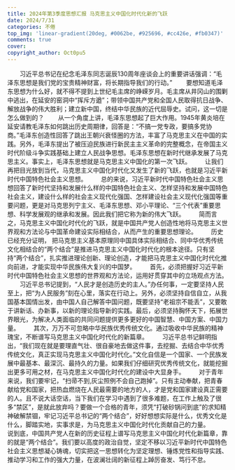 ```yaml
---
title: 2024年第3季度思想汇报 马克思主义中国化时代化新的飞跃
date: 2024/7/31
categories: 不倦
top_img: 'linear-gradient(20deg, #0062be, #925696, #cc426e, #fb0347)'
comments: true
cover: 
copyright_author: Oct0pu5
---
```


&ensp;&ensp;&ensp;&ensp;习近平总书记在纪念毛泽东同志诞辰130周年座谈会上的重要讲话强调：“毛泽东思想是我们党的宝贵精神财富，将长期指导我们的行动。”
&ensp;&ensp;&ensp;&ensp;要想知道毛泽东思想为什么好，就不得不提到上世纪毛主席的峥嵘岁月。毛主席从井冈山的围剿中逃出，在延安的窑洞中“挥斥方遒”；带领中国共产党和全国人民取得抗日战争、解放战争的伟大胜利；建立新中国，终结中华民族的近代屈辱史。试问，这一切是怎么做到的？
&ensp;&ensp;&ensp;&ensp;从一个角度上讲，毛泽东思想起了巨大作用。1945年黄炎培在延安请教毛泽东如何跳出历史周期律，回答是：“不搞一党专政，要搞多党协商。”毛泽东创造性回答了跳出王朝兴衰怪圈的方法，丰富了马克思主义在中国的实践。另外，毛泽东提出了被压迫民族进行新民主主义革命的完整概念，在帝国主义时代阶级斗争实践基础上建立人民战争思想。毛泽东思想在新时代继承发展了马克思主义。事实上，毛泽东思想就是马克思主义中国化的第一次飞跃。
&ensp;&ensp;&ensp;&ensp;让我们再把目光放到当代，马克思主义中国化时代化又发生了新的飞跃，也就是习近平新时代中国特色社会主义思想。
&ensp;&ensp;&ensp;&ensp;总的来说，习近平新时代中国特色社会主义思想回答了新时代坚持和发展什么样的中国特色社会主义、怎样坚持和发展中国特色社会主义，建设什么样的社会主义现代化强国、怎样建设社会主义现代化强国等重要问题，更是对马克思列宁主义、毛泽东思想、邓小平理论、“三个代表”重要思想、科学发展观的继承和发展。因此我们把它称为新的伟大飞跃。
&ensp;&ensp;&ensp;&ensp;简而言之，马克思主义中国化时代化的飞跃，就是中国共产党人创造性地将马克思主义世界观和方法论与中国革命建设实际相结合，从而产生的重要思想理论。
&ensp;&ensp;&ensp;&ensp;历史已经充分证明， 把马克思主义基本原理同中国具体实际相结合、同中华优秀传统文化相结合的“两个结合”是推进马克思主义中国化时代化的根本途径。只有坚持“两个结合”，扎实推进理论创新、理论创造，才能把马克思主义中国化时代化推向前进，才能实现中华民族伟大复兴的中国梦。
&ensp;&ensp;&ensp;&ensp;首先，必须把握好习近平新时代中国特色社会主义思想的世界观和方法论，运用好贯穿其中的立场观点方法。
&ensp;&ensp;&ensp;&ensp;习近平总书记提到，“人民才是创造历史的主人。”办任何事，一定要坚持人民至上，把“为人民服务”刻在心里，落实在行动上。另外，必须坚持自信自立，从我国基本国情出发，由中国人自己解答中国问题，既要坚持“老祖宗不能丢”，又要敢于讲新话、办新事，以新的理论指导新的实践。最后，必须坚持胸怀天下，拓展世界眼光，为解决人类面临的共同问题提供更多更好的中国智慧、中国方案、中国力量。
&ensp;&ensp;&ensp;&ensp;其次，万万不可忽略中华民族优秀传统文化。通过吸收中华民族的精神瑰宝，不断谱写马克思主义中国化时代化的新篇章。
&ensp;&ensp;&ensp;&ensp;习近平总书记鲜明指出，“我们现在就是要理直气壮、很自豪地去做这件事，去挖掘、去结合中华优秀传统文化，真正实现马克思主义中国化时代化。”文化自信是一个国家、一个民族发展中最基本、最深沉、最持久的力量。如果我们仔细研究优秀传统文化，就能挖掘出更多可用之材，在马克思主义中国化时代化的建设中大显身手。
&ensp;&ensp;&ensp;&ensp;对于青年来说，我们要牢记，“扫帚不到,灰尘照例不会自己跑掉”。只有主动奉献，把青春献给党和国家，把热血燃烧在人民最需要的地方的人，才是党和国家建设真正需要的人。且不说大话空话，当下我们在学习中遇到了很多难题，在工作上触及了很多“禁区”，是就此放弃吗？要做一个合格的青年，须凭“打破砂锅问到底”的求知精神破解禁锢，牢记习近平总书记的“两个结合”，好好想想实际是什么，优秀文化是什么，脚踏实地，实事求是，为马克思主义中国化时代化贡献自己的力量。
&ensp;&ensp;&ensp;&ensp;说到底，中国共产党人在新的历史征程上谱写马克思主义中国化时代化新篇章，靠的就是“两个结合”。我们要以高度的政治自觉，坚定不移以习近平新时代中国特色社会主义思想凝心铸魂，切实把这一思想转化为坚定理想、锤炼党性和指导实践、推动学习和工作的强大力量，在波澜壮阔的新征程上踔厉奋发、笃行不怠。